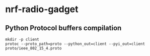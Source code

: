 # nrf-radio-gadget

## Python Protocol buffers compilation

```shell
mkdir -p client
protoc --proto_path=proto --python_out=client --pyi_out=client proto/ieee_802_15_4.proto 
```
